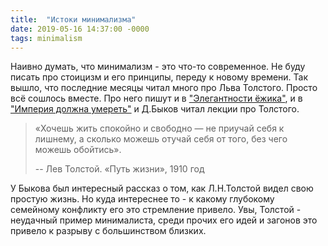 ```yaml
---
title:  "Истоки минимализма"
date: 2019-05-16 14:37:00 -0000
tags: minimalism
---
```


Наивно думать, что минимализм - это что-то современное. Не буду писать про стоицизм и его принципы, переду к новому времени. Так вышло, что последние месяцы читал много про Льва Толстого. Просто всё сошлось вместе. Про него пишут и в ["Элегантности ёжика"](https://ru.wikipedia.org/wiki/%D0%AD%D0%BB%D0%B5%D0%B3%D0%B0%D0%BD%D1%82%D0%BD%D0%BE%D1%81%D1%82%D1%8C_%D1%91%D0%B6%D0%B8%D0%BA%D0%B0), и в ["Империя должна умереть"](https://ru.wikipedia.org/wiki/%D0%97%D1%8B%D0%B3%D0%B0%D1%80%D1%8C,_%D0%9C%D0%B8%D1%85%D0%B0%D0%B8%D0%BB_%D0%92%D0%B8%D0%BA%D1%82%D0%BE%D1%80%D0%BE%D0%B2%D0%B8%D1%87#%D0%9A%D0%BD%D0%B8%D0%B3%D0%B0_%C2%AB%D0%98%D0%BC%D0%BF%D0%B5%D1%80%D0%B8%D1%8F_%D0%B4%D0%BE%D0%BB%D0%B6%D0%BD%D0%B0_%D1%83%D0%BC%D0%B5%D1%80%D0%B5%D1%82%D1%8C%C2%BB) и Д.Быков читал лекции про Толстого.

> «Хочешь жить спокойно и свободно — не приучай себя к лишнему, а сколько можешь отучай себя от того, без чего можешь обойтись».­
>
> -- Лев Толстой. «Путь жизни», 1910 год

У Быкова был интересный рассказ о том, как Л.Н.Толстой видел свою простую жизнь. Но куда интереснее то - к какому глубокому семейному конфликту его это стремление привело. Увы, Толстой - неудачный пример минималиста, среди прочих его идей и загонов это привело к разрыву с большинством близких.